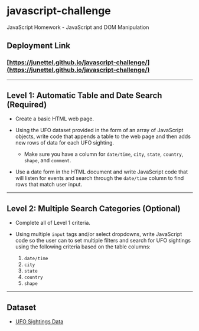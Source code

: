 # javascript-challenge
JavaScript Homework - JavaScript and DOM Manipulation


## Deployment Link
### [https://junettel.github.io/javascript-challenge/](https://junettel.github.io/javascript-challenge/)

- - -

## Level 1: Automatic Table and Date Search (Required)

* Create a basic HTML web page.

* Using the UFO dataset provided in the form of an array of JavaScript objects, write code that appends a table to the web page and then adds new rows of data for each UFO sighting.

  * Make sure you have a column for `date/time`, `city`, `state`, `country`, `shape`, and `comment`.

* Use a date form in the HTML document and write JavaScript code that will listen for events and search through the `date/time` column to find rows that match user input.

- - -

## Level 2: Multiple Search Categories (Optional)

* Complete all of Level 1 criteria.

* Using multiple `input` tags and/or select dropdowns, write JavaScript code so the user can to set multiple filters and search for UFO sightings using the following criteria based on the table columns:

  1. `date/time`
  2. `city`
  3. `state`
  4. `country`
  5. `shape`

- - -

## Dataset

* [UFO Sightings Data](UFO-level-1/static/js/data.js)
